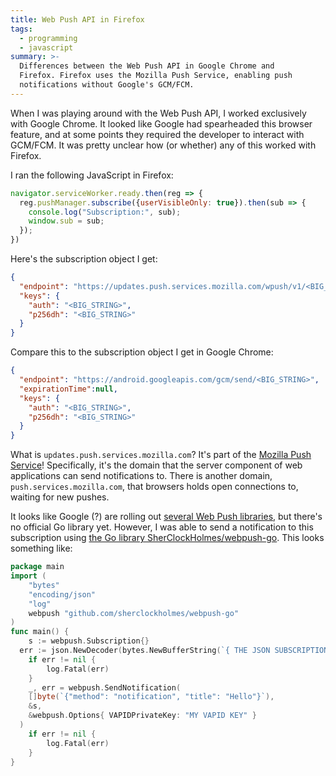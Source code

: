 ```yaml
---
title: Web Push API in Firefox
tags:
  - programming
  - javascript
summary: >-
  Differences between the Web Push API in Google Chrome and
  Firefox. Firefox uses the Mozilla Push Service, enabling push
  notifications without Google's GCM/FCM.
---
```


When I was playing around with the Web Push API,
I worked exclusively with Google Chrome.
It looked like Google had spearheaded this browser feature,
and at some points they required the developer to interact with GCM/FCM.
It was pretty unclear how (or whether) any of this worked with Firefox.

I ran the following JavaScript in Firefox:

```js
navigator.serviceWorker.ready.then(reg => {
  reg.pushManager.subscribe({userVisibleOnly: true}).then(sub => {
    console.log("Subscription:", sub);
    window.sub = sub;
  });
})
```

Here's the subscription object I get:

```json
{
  "endpoint": "https://updates.push.services.mozilla.com/wpush/v1/<BIG_STRING>",
  "keys": {
    "auth": "<BIG_STRING>",
    "p256dh": "<BIG_STRING>"
  }
}
```

Compare this to the subscription object I get in Google Chrome:

```json
{
  "endpoint": "https://android.googleapis.com/gcm/send/<BIG_STRING>",
  "expirationTime":null,
  "keys": {
    "auth": "<BIG_STRING>",
    "p256dh": "<BIG_STRING>"
  }
}
```

What is `updates.push.services.mozilla.com`?
It's part of the [Mozilla Push Service](https://mozilla-push-service.readthedocs.io/en/latest/#architecture)!
Specifically, it's the domain that the server component of web applications can send notifications to.
There is another domain, `push.services.mozilla.com`,
that browsers holds open connections to, waiting for new pushes.

It looks like Google (?) are rolling out [several Web Push libraries](https://github.com/web-push-libs),
but there's no official Go library yet.
However, I was able to send a notification to this subscription
using [the Go library SherClockHolmes/webpush-go](https://github.com/SherClockHolmes/webpush-go).
This looks something like:

```go
package main
import (
	"bytes"
	"encoding/json"
	"log"
	webpush "github.com/sherclockholmes/webpush-go"
)
func main() {
	s := webpush.Subscription{}
  err := json.NewDecoder(bytes.NewBufferString(`{ THE JSON SUBSCRIPTION DATA }`)).Decode(&s)
	if err != nil {
		log.Fatal(err)
	}
	_, err = webpush.SendNotification(
    []byte(`{"method": "notification", "title": "Hello"}`),
    &s,
    &webpush.Options{ VAPIDPrivateKey: "MY VAPID KEY" }
  )
	if err != nil {
		log.Fatal(err)
	}
}
```
